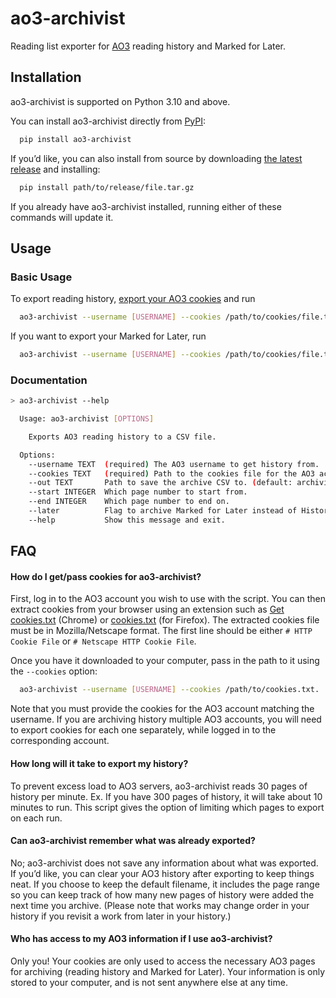 
# ao3-archivist
Reading list exporter for [AO3](https://ao3.org) reading history and Marked for Later.


## Installation
ao3-archivist is supported on Python 3.10 and above.

You can install ao3-archivist directly from [PyPI](https://pypi.org/project/realpython-reader/):
```bash
  pip install ao3-archivist
```

If you’d like, you can also install from source by downloading [the latest release](https://gitlab.com/fandomdotlove/ao3-archivist/-/releases/permalink/latest) and installing:
```bash
  pip install path/to/release/file.tar.gz
```

If you already have ao3-archivist installed, running either of these commands will update it.

## Usage

### Basic Usage
To export reading history, [export your AO3 cookies](#how-do-i-getpass-cookies-for-archivist) and run
```bash
  ao3-archivist --username [USERNAME] --cookies /path/to/cookies/file.txt
```
If you want to export your Marked for Later, run
```bash
  ao3-archivist --username [USERNAME] --cookies /path/to/cookies/file.txt --later
```

### Documentation
```bash
> ao3-archivist --help

  Usage: ao3-archivist [OPTIONS]

    Exports AO3 reading history to a CSV file.

  Options:
    --username TEXT  (required) The AO3 username to get history from.
    --cookies TEXT   (required) Path to the cookies file for the AO3 account.
    --out TEXT       Path to save the archive CSV to. (default: archivist-username-[history/markedforlater]-timestamp-pagerange.csv)
    --start INTEGER  Which page number to start from.
    --end INTEGER    Which page number to end on.
    --later          Flag to archive Marked for Later instead of History.
    --help           Show this message and exit.
```


## FAQ

#### How do I get/pass cookies for ao3-archivist?
First, log in to the AO3 account you wish to use with the script. You can then extract cookies from your browser using an extension such as [Get cookies.txt](https://chrome.google.com/webstore/detail/get-cookiestxt/bgaddhkoddajcdgocldbbfleckgcbcid/) (Chrome) or [cookies.txt](https://addons.mozilla.org/en-US/firefox/addon/cookies-txt/) (for Firefox). The extracted cookies file must be in Mozilla/Netscape format. The first line should be either `# HTTP Cookie File` or `# Netscape HTTP Cookie File`.

Once you have it downloaded to your computer, pass in the path to it using the `--cookies` option:
```bash
  ao3-archivist --username [USERNAME] --cookies /path/to/cookies.txt.
```

Note that you must provide the cookies for the AO3 account matching the username. If you are archiving history multiple AO3 accounts, you will need to export cookies for each one separately, while logged in to the corresponding account.

#### How long will it take to export my history?
To prevent excess load to AO3 servers, ao3-archivist reads 30 pages of history per minute. Ex. If you have 300 pages of history, it will take about 10 minutes to run. This script gives the option of limiting which pages to export on each run.

#### Can ao3-archivist remember what was already exported?
No; ao3-archivist does not save any information about what was exported. If you’d like, you can clear your AO3 history after exporting to keep things neat. If you choose to keep the default filename, it includes the page range so you can keep track of how many new pages of history were added the next time you archive. (Please note that works may change order in your history if you revisit a work from later in your history.)

#### Who has access to my AO3 information if I use ao3-archivist?
Only you! Your cookies are only used to access the necessary AO3 pages for archiving (reading history and Marked for Later). Your information is only stored to your computer, and is not sent anywhere else at any time.
